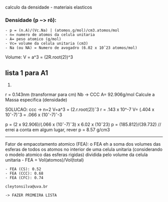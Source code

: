 calculo da densidade - materiais elasticos

### Densidade (p ~> rô):
    - p = (n.A)/(Vc.Na) | (atomos.g/mol)/cm3.atomos/mol
    - n= numero de atomos da celula unitaria
    - A= peso atomico (g/mol)
    - Vc= volume da celula unitaria (cm3)
    - Na (ou NA) = Numero de avogadro (6.02 x 10ˆ23 atomos/mol)

Volume: V = a^3 = (2R.root(2))^3

## lista 1 para A1
1.
r = 0.143nm (transformar para cm)
Nb -> CCC
A= 92.906g/mol
Calcule a Massa especifica (densidade)

SOLUCAO:
ccc -> n=2
V=a^3 = (2.r.root(2))ˆ3
r = .143 x 10^-7
V= (.404 x 10ˆ-7)ˆ3 = .066 x (10ˆ-7)ˆ-3

p = (2 x 92.906)/(.066 x (10ˆ-7)ˆ3) x 6.02 x (10ˆ23)
p = (185.812)/(39.732) // errei a conta em algum lugar, rever
p = 8.57 g/cm3

______

Fator de empacotamento atomico (FEA):
o FEA eh a soma dos volumes das esferas de todos os atomos no interior de uma celula unitaria (considerando o modelo atomico das esferas rigidas) dividida pelo volume da celula unitaria
    - FEA = Vol(atomos)/Vol(total)

    - FEA (CS): 0.52
    - FEA (CCC): 0.68
    - FEA (CFC): 0.74

    cleytonsilva@uva.br

    -> FAZER PRIMEIRA LISTA